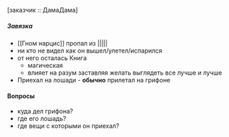  [заказчик :: ДамаДама]

##### Завязка
- [[Гном нарцис]] пропал из |||||
- ни кто не видел как он вышел/улетел/испарился
- от него осталась Книга
	- магическая
	- влияет на разум заставляя желать выглядеть все лучше и лучше
- Приехал на лошади - **обычно** прилетал на грифоне

#### Вопросы
- куда дел грифона?
- где его лошадь?
- где вещи с которыми он приехал?